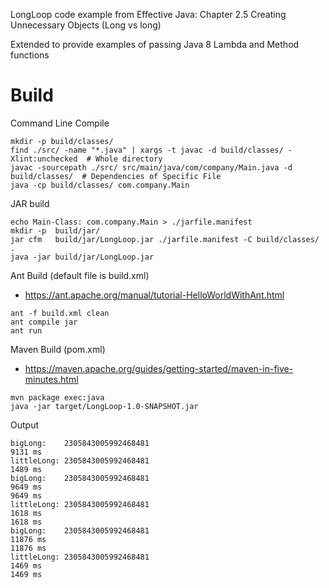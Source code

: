 LongLoop code example from Effective Java: Chapter 2.5 Creating Unnecessary Objects (Long vs long) 

Extended to provide examples of passing Java 8 Lambda and Method functions

# Build

Command Line Compile
```
mkdir -p build/classes/
find ./src/ -name "*.java" | xargs -t javac -d build/classes/ -Xlint:unchecked  # Whole directory
javac -sourcepath ./src/ src/main/java/com/company/Main.java -d build/classes/  # Dependencies of Specific File
java -cp build/classes/ com.company.Main
```


JAR build
```
echo Main-Class: com.company.Main > ./jarfile.manifest
mkdir -p  build/jar/
jar cfm   build/jar/LongLoop.jar ./jarfile.manifest -C build/classes/ .
java -jar build/jar/LongLoop.jar
```


Ant Build (default file is build.xml)
- https://ant.apache.org/manual/tutorial-HelloWorldWithAnt.html
```
ant -f build.xml clean
ant compile jar 
ant run
```


Maven Build (pom.xml)
- https://maven.apache.org/guides/getting-started/maven-in-five-minutes.html
```
mvn package exec:java 
java -jar target/LongLoop-1.0-SNAPSHOT.jar 
```


Output
```
bigLong:    2305843005992468481
9131 ms
littleLong: 2305843005992468481
1489 ms
bigLong:    2305843005992468481
9649 ms
9649 ms
littleLong: 2305843005992468481
1618 ms
1618 ms
bigLong:    2305843005992468481
11876 ms
11876 ms
littleLong: 2305843005992468481
1469 ms
1469 ms
```
